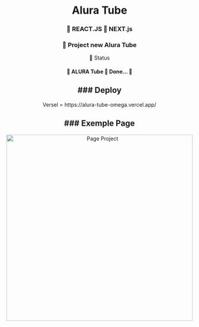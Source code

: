 <h1 align="center">Alura Tube </h1>

<h3 align="center">
    🔗 REACT.JS 🔗 NEXT.js  
</h3>


<h3 align="center">
    🔗 Project new Alura Tube 
</h3>


<p align="center">🚀  Status</p>

<h4 align="center"> 
	🚧 ALURA Tube 🚀 Done...  🚧

</h4>



<h2 align="center"> ### Deploy </h2> 
<p align="center">
 Versel = https://alura-tube-omega.vercel.app/
</p>

<h2 align="center"> ### Exemple Page  </h2>
<p align="center">
  <img src="./project/imgExemple.png.png" width="500" title="Page Project">
</p>





